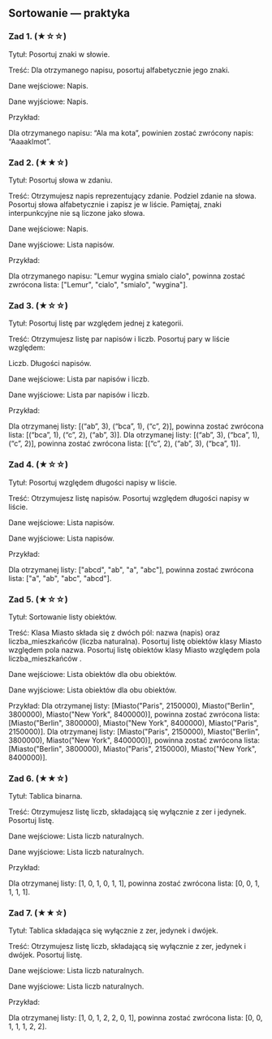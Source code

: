 ## Sortowanie — praktyka

### Zad 1.  (★☆☆)

Tytuł: Posortuj znaki w słowie.

Treść: Dla otrzymanego napisu, posortuj alfabetycznie jego znaki.

Dane wejściowe: Napis.

Dane wyjściowe: Napis.

Przykład:

Dla otrzymanego napisu: “Ala ma kota”, powinien zostać zwrócony napis: “Aaaaklmot”.

### Zad 2.  (★★☆)

Tytuł: Posortuj słowa w zdaniu.

Treść: Otrzymujesz napis reprezentujący zdanie. Podziel zdanie na słowa. Posortuj słowa alfabetycznie i zapisz je w liście. Pamiętaj, znaki interpunkcyjne nie są liczone jako słowa.

Dane wejściowe: Napis.

Dane wyjściowe: Lista napisów.

Przykład:

Dla otrzymanego napisu: "Lemur wygina smialo cialo", powinna zostać zwrócona lista: ["Lemur", "cialo", "smialo", "wygina"].

### Zad 3.  (★☆☆)

Tytuł: Posortuj listę par względem jednej z kategorii.

Treść: Otrzymujesz listę par napisów i liczb. Posortuj pary w liście względem:

Liczb.
Długości napisów.

Dane wejściowe: Lista par napisów i liczb.

Dane wyjściowe: Lista par napisów i liczb.

Przykład:

Dla otrzymanej listy: [(“ab”, 3), (“bca”, 1), (“c”, 2)], powinna zostać zwrócona lista: [(“bca”, 1), (“c”, 2), (“ab”, 3)].
Dla otrzymanej listy: [(“ab”, 3), (“bca”, 1), (“c”, 2)], powinna zostać zwrócona lista: [(“c”, 2), (“ab”, 3), (“bca”, 1)].

### Zad 4.  (★☆☆)

Tytuł: Posortuj względem długości napisy w liście.

Treść: Otrzymujesz listę napisów. Posortuj względem długości napisy w liście.

Dane wejściowe: Lista napisów.

Dane wyjściowe: Lista napisów.

Przykład:

Dla otrzymanej listy: ["abcd", "ab", "a", "abc"], powinna zostać zwrócona lista: ["a", "ab", "abc", "abcd"].

### Zad 5.  (★☆☆)

Tytuł: Sortowanie listy obiektów.

Treść: Klasa Miasto składa się z dwóch pól: nazwa (napis) oraz liczba_mieszkańców (liczba naturalna). 
Posortuj listę obiektów klasy Miasto względem pola nazwa.
Posortuj listę obiektów klasy Miasto względem pola liczba_mieszkańców .

Dane wejściowe: Lista obiektów dla obu obiektów.

Dane wyjściowe: Lista obiektów dla obu obiektów.

Przykład:
Dla otrzymanej listy: [Miasto("Paris", 2150000), Miasto("Berlin", 3800000), Miasto("New York", 8400000)], powinna zostać zwrócona lista: [Miasto("Berlin", 3800000), Miasto("New York", 8400000), Miasto("Paris", 2150000)].
Dla otrzymanej listy: [Miasto("Paris", 2150000), Miasto("Berlin", 3800000), Miasto("New York", 8400000)], powinna zostać zwrócona lista: [Miasto("Berlin", 3800000), Miasto("Paris", 2150000), Miasto("New York", 8400000)].

### Zad 6.  (★★☆)

Tytuł: Tablica binarna.	

Treść: Otrzymujesz listę liczb, składającą się wyłącznie z zer i jedynek. Posortuj listę.

Dane wejściowe: Lista liczb naturalnych.

Dane wyjściowe: Lista liczb naturalnych.

Przykład:

Dla otrzymanej listy: [1, 0, 1, 0, 1, 1], powinna zostać zwrócona lista: [0, 0, 1, 1, 1, 1].

### Zad 7.  (★★☆)

Tytuł: Tablica składająca się wyłącznie z zer, jedynek i dwójek.

Treść: Otrzymujesz listę liczb, składającą się wyłącznie z zer, jedynek i dwójek. Posortuj listę.

Dane wejściowe: Lista liczb naturalnych.

Dane wyjściowe: Lista liczb naturalnych.

Przykład:

Dla otrzymanej listy: [1, 0, 1, 2, 2, 0, 1], powinna zostać zwrócona lista: [0, 0, 1, 1, 1, 2, 2].
